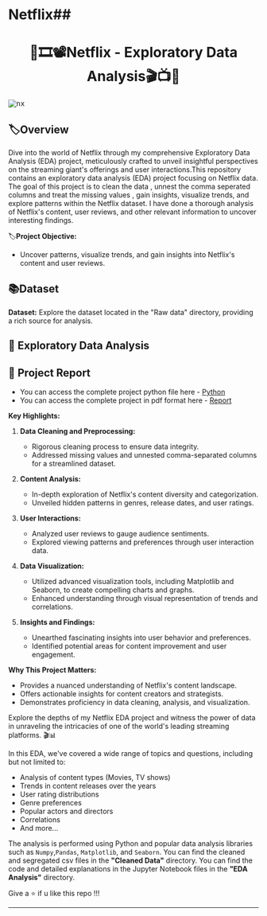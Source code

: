 # Netflix## <h1 align="center" >🍿🎞️📽️Netflix - Exploratory Data Analysis🎬📺🎦

<kbd>![nx](https://github.com/Samruddhi3003/Netflix-EDA/assets/142071405/fda7089d-b203-4527-b134-527e9df08a8a)</kbd>


## 🏷️Overview
Dive into the world of Netflix through my comprehensive Exploratory Data Analysis (EDA) project, meticulously crafted to unveil insightful perspectives on the streaming giant's offerings and user interactions.This repository contains an exploratory data analysis (EDA) project focusing on Netflix data. 
The goal of this project is to clean the data , unnest the comma seperated columns and treat the missing values , gain insights, visualize trends, and explore patterns within the Netflix dataset. 
I have done a thorough analysis of Netflix's content, user reviews, and other relevant information to uncover interesting findings.

🏷️**Project Objective:** 
- Uncover patterns, visualize trends, and gain insights into Netflix's content and user reviews.

## 📚Dataset
**Dataset:** Explore the dataset located in the "Raw data" directory, providing a rich source for analysis.


## 🤔 Exploratory Data Analysis

## 📝 Project Report
- You can access the complete project python file here - [Python](https://github.com/KasiMuthuveerappan/Netflix-EDA/blob/main/EDA%20analysis/NetflixEDA.ipynb)
- You can access the complete project in pdf format here - [Report](https://github.com/KasiMuthuveerappan/Netflix-EDA/blob/main/EDA%20analysis/NetflixEDA%20-%20a3.pdf)


**Key Highlights:**
1. **Data Cleaning and Preprocessing:**
   - Rigorous cleaning process to ensure data integrity.
   - Addressed missing values and unnested comma-separated columns for a streamlined dataset.

2. **Content Analysis:**
   - In-depth exploration of Netflix's content diversity and categorization.
   - Unveiled hidden patterns in genres, release dates, and user ratings.

3. **User Interactions:**
   - Analyzed user reviews to gauge audience sentiments.
   - Explored viewing patterns and preferences through user interaction data.

4. **Data Visualization:**
   - Utilized advanced visualization tools, including Matplotlib and Seaborn, to create compelling charts and graphs.
   - Enhanced understanding through visual representation of trends and correlations.

5. **Insights and Findings:**
   - Unearthed fascinating insights into user behavior and preferences.
   - Identified potential areas for content improvement and user engagement.

**Why This Project Matters:**
   - Provides a nuanced understanding of Netflix's content landscape.
   - Offers actionable insights for content creators and strategists.
   - Demonstrates proficiency in data cleaning, analysis, and visualization.

Explore the depths of my Netflix EDA project and witness the power of data in unraveling the intricacies of one of the world's leading streaming platforms.
🎬📊

In this EDA, we've covered a wide range of topics and questions, including but not limited to:

- Analysis of content types (Movies, TV shows)
- Trends in content releases over the years
- User rating distributions
- Genre preferences
- Popular actors and directors
- Correlations
- And more...

The analysis is performed using Python and popular data analysis libraries such as `Numpy`,`Pandas`, `Matplotlib`, and `Seaborn`. 
You can find the cleaned and segregated csv files in the **"Cleaned Data"** directory.
You can find the code and detailed explanations in the Jupyter Notebook files in the **"EDA Analysis"** directory.


Give a ⭐ if u like this repo !!!

---------

